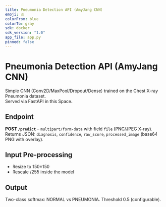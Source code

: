 ```yaml
---
title: Pneumonia Detection API (AmyJang CNN)
emoji: 🫁
colorFrom: blue
colorTo: gray
sdk: docker
sdk_version: "1.0"
app_file: app.py
pinned: false
---
```


# Pneumonia Detection API (AmyJang CNN)

Simple CNN (Conv2D/MaxPool/Dropout/Dense) trained on the Chest X-ray Pneumonia dataset.  
Served via FastAPI in this Space.

## Endpoint

**POST `/predict`** – `multipart/form-data` with field `file` (PNG/JPEG X-ray).  
Returns JSON: `diagnosis`, `confidence`, `raw_score`, `processed_image` (base64 PNG with overlay).

## Input Pre-processing

- Resize to 150×150
- Rescale /255 inside the model

## Output

Two-class softmax: NORMAL vs PNEUMONIA. Threshold 0.5 (configurable).